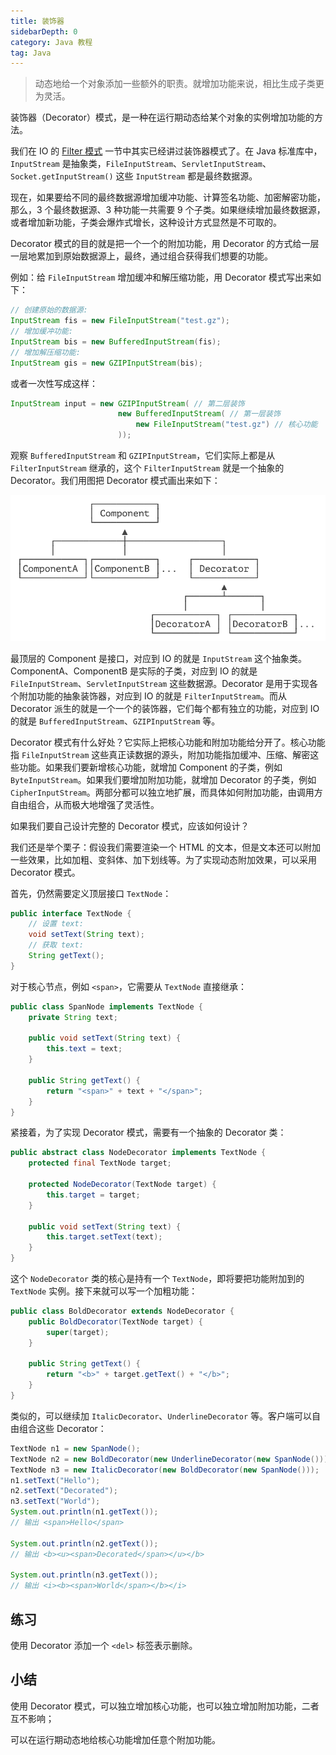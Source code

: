```yaml
---
title: 装饰器
sidebarDepth: 0
category: Java 教程
tag: Java
---
```



> 动态地给一个对象添加一些额外的职责。就增加功能来说，相比生成子类更为灵活。

装饰器（Decorator）模式，是一种在运行期动态给某个对象的实例增加功能的方法。

我们在 IO 的 [Filter 模式](/1-Java/8_IO/4.md) 一节中其实已经讲过装饰器模式了。在 Java 标准库中，`InputStream` 是抽象类，`FileInputStream`、`ServletInputStream`、`Socket.getInputStream()` 这些 `InputStream` 都是最终数据源。

现在，如果要给不同的最终数据源增加缓冲功能、计算签名功能、加密解密功能，那么，3 个最终数据源、3 种功能一共需要 9 个子类。如果继续增加最终数据源，或者增加新功能，子类会爆炸式增长，这种设计方式显然是不可取的。

Decorator 模式的目的就是把一个一个的附加功能，用 Decorator 的方式给一层一层地累加到原始数据源上，最终，通过组合获得我们想要的功能。

例如：给 `FileInputStream` 增加缓冲和解压缩功能，用 Decorator 模式写出来如下：

```java
// 创建原始的数据源:
InputStream fis = new FileInputStream("test.gz");
// 增加缓冲功能:
InputStream bis = new BufferedInputStream(fis);
// 增加解压缩功能:
InputStream gis = new GZIPInputStream(bis);
```

或者一次性写成这样：

```java
InputStream input = new GZIPInputStream( // 第二层装饰
                        new BufferedInputStream( // 第一层装饰
                            new FileInputStream("test.gz") // 核心功能
                        ));
```

观察 `BufferedInputStream` 和 `GZIPInputStream`，它们实际上都是从 `FilterInputStream` 继承的，这个 `FilterInputStream` 就是一个抽象的 Decorator。我们用图把 Decorator 模式画出来如下：

![image-20231220100158844](./assets/image-20231220100158844.png)

最顶层的 Component 是接口，对应到 IO 的就是 `InputStream` 这个抽象类。ComponentA、ComponentB 是实际的子类，对应到 IO 的就是 `FileInputStream`、`ServletInputStream` 这些数据源。Decorator 是用于实现各个附加功能的抽象装饰器，对应到 IO 的就是 `FilterInputStream`。而从 Decorator 派生的就是一个一个的装饰器，它们每个都有独立的功能，对应到 IO 的就是 `BufferedInputStream`、`GZIPInputStream` 等。

Decorator 模式有什么好处？它实际上把核心功能和附加功能给分开了。核心功能指 `FileInputStream` 这些真正读数据的源头，附加功能指加缓冲、压缩、解密这些功能。如果我们要新增核心功能，就增加 Component 的子类，例如 `ByteInputStream`。如果我们要增加附加功能，就增加 Decorator 的子类，例如 `CipherInputStream`。两部分都可以独立地扩展，而具体如何附加功能，由调用方自由组合，从而极大地增强了灵活性。

如果我们要自己设计完整的 Decorator 模式，应该如何设计？

我们还是举个栗子：假设我们需要渲染一个 HTML 的文本，但是文本还可以附加一些效果，比如加粗、变斜体、加下划线等。为了实现动态附加效果，可以采用 Decorator 模式。

首先，仍然需要定义顶层接口 `TextNode`：

```java
public interface TextNode {
    // 设置 text:
    void setText(String text);
    // 获取 text:
    String getText();
}
```

对于核心节点，例如 `<span>`，它需要从 `TextNode` 直接继承：

```java
public class SpanNode implements TextNode {
    private String text;

    public void setText(String text) {
        this.text = text;
    }

    public String getText() {
        return "<span>" + text + "</span>";
    }
}
```

紧接着，为了实现 Decorator 模式，需要有一个抽象的 Decorator 类：

```java
public abstract class NodeDecorator implements TextNode {
    protected final TextNode target;

    protected NodeDecorator(TextNode target) {
        this.target = target;
    }

    public void setText(String text) {
        this.target.setText(text);
    }
}
```

这个 `NodeDecorator` 类的核心是持有一个 `TextNode`，即将要把功能附加到的 `TextNode` 实例。接下来就可以写一个加粗功能：

```java
public class BoldDecorator extends NodeDecorator {
    public BoldDecorator(TextNode target) {
        super(target);
    }

    public String getText() {
        return "<b>" + target.getText() + "</b>";
    }
}
```

类似的，可以继续加 `ItalicDecorator`、`UnderlineDecorator` 等。客户端可以自由组合这些 Decorator：

```java
TextNode n1 = new SpanNode();
TextNode n2 = new BoldDecorator(new UnderlineDecorator(new SpanNode()));
TextNode n3 = new ItalicDecorator(new BoldDecorator(new SpanNode()));
n1.setText("Hello");
n2.setText("Decorated");
n3.setText("World");
System.out.println(n1.getText());
// 输出 <span>Hello</span>

System.out.println(n2.getText());
// 输出 <b><u><span>Decorated</span></u></b>

System.out.println(n3.getText());
// 输出 <i><b><span>World</span></b></i>
```

## 练习

使用 Decorator 添加一个 `<del>` 标签表示删除。


## 小结

使用 Decorator 模式，可以独立增加核心功能，也可以独立增加附加功能，二者互不影响；

可以在运行期动态地给核心功能增加任意个附加功能。


